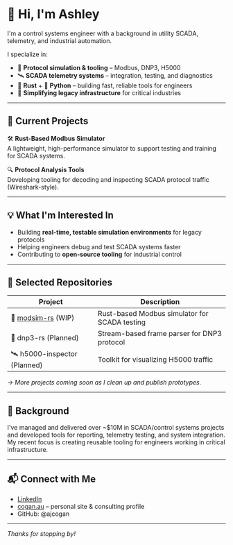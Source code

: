 # 👋 Hi, I'm Ashley

I'm a control systems engineer with a background in utility SCADA, telemetry, and industrial automation.

I specialize in:
- 🔌 **Protocol simulation & tooling** – Modbus, DNP3, H5000
- 🛰️ **SCADA telemetry systems** – integration, testing, and diagnostics
- 🦀 **Rust** + 🐍 **Python** – building fast, reliable tools for engineers
- 🧠 **Simplifying legacy infrastructure** for critical industries

---

## 🚧 Current Projects

🛠️ **Rust-Based Modbus Simulator**  
A lightweight, high-performance simulator to support testing and training for SCADA systems.

🔍 **Protocol Analysis Tools**  
Developing tooling for decoding and inspecting SCADA protocol traffic (Wireshark-style).

---

## 💡 What I'm Interested In

- Building **real-time, testable simulation environments** for legacy protocols  
- Helping engineers debug and test SCADA systems faster  
- Contributing to **open-source tooling** for industrial control

---

## 🧰 Selected Repositories

| Project | Description |
|--------|-------------|
|🦀 [modsim-rs](https://github.com/YOURUSERNAME/modsim-rs) (WIP)| Rust-based Modbus simulator for SCADA testing |
| 🧪 dnp3-rs (Planned)| Stream-based frame parser for DNP3 protocol |
| 🛰️ h5000-inspector (Planned)| Toolkit for visualizing H5000 traffic |

*→ More projects coming soon as I clean up and publish prototypes.*

---

## 🧭 Background

I've managed and delivered over ~$10M in SCADA/control systems projects and developed tools for reporting, telemetry testing, and system integration. My recent focus is creating reusable tooling for engineers working in critical infrastructure.

---

## 📬 Connect with Me

- [LinkedIn](https://linkedin.com/in/ashley-cogan-mieaust-4ba12a39)
- [cogan.au](https://www.cogan.au) – personal site & consulting profile
- GitHub: @ajcogan

---

_Thanks for stopping by!_

